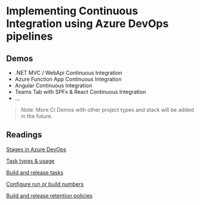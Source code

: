 # Implementing Continuous Integration using Azure DevOps pipelines

## Demos

- .NET MVC / WebApi Continuous Integration
- Azure Function App Continuous Integration
- Angular Continuous Integration
- Teams Tab with SPFx & React Continuous Integration
- ...

>Note: More CI Demos with other project types and stack will be added in the future.

## Readings

[Stages in Azure DevOps](https://learn.microsoft.com/en-us/azure/devops/pipelines/process/stages?view=azure-devops&tabs=yaml)

[Task types & usage](https://learn.microsoft.com/en-us/azure/devops/pipelines/process/tasks?view=azure-devops&tabs=yaml)

[Build and release tasks](https://learn.microsoft.com/en-us/azure/devops/pipelines/tasks/?view=azure-devops)

[Configure run or build numbers](https://learn.microsoft.com/en-us/azure/devops/pipelines/process/run-number?view=azure-devops&tabs=yaml)

[Build and release retention policies](https://learn.microsoft.com/en-us/azure/devops/pipelines/policies/retention?view=azure-devops&tabs=yaml)

